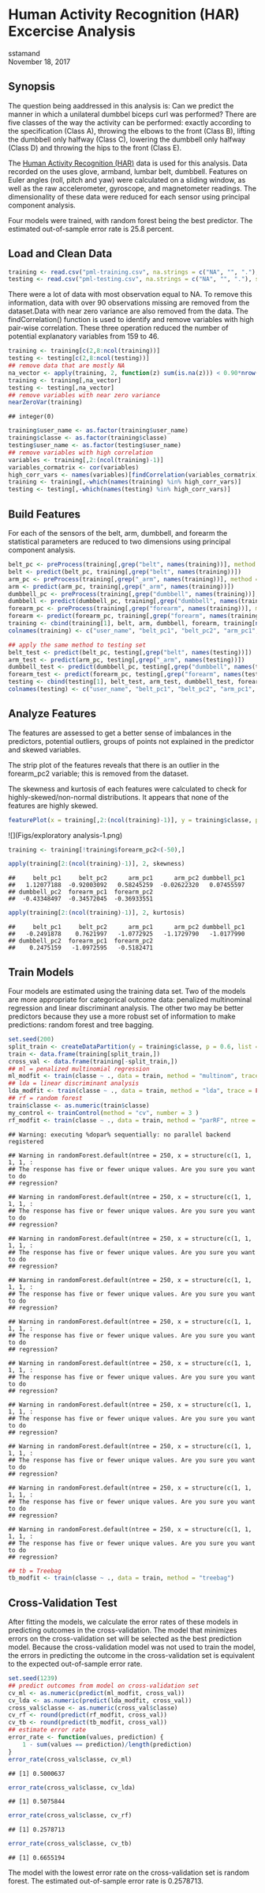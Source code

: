 # Human Activity Recognition (HAR) Excercise Analysis
sstamand  
November 18, 2017  



## Synopsis

The question being aaddressed in this analysis is: Can we predict the manner in which a unilateral dumbbel biceps curl was performed? There are five classes of the way the activity can be performed: exactly according to the specification (Class A), throwing the elbows to the front (Class B), lifting the dumbbell only halfway (Class C), lowering the dumbbell only halfway (Class D) and throwing the hips to the front (Class E).

The [Human Activity Recognition (HAR)][1] data is used for this analysis. Data recorded on the uses glove, armband, lumbar belt, dumbbell. Features on Euler angles (roll, pitch and yaw) were calculated on a sliding window, as well as the raw accelerometer, gyroscope, and magnetometer readings. The dimensionality of these data were reduced for each sensor using principal component analysis.

Four models were trained, with random forest being the best predictor. The estimated out-of-sample error rate is 25.8 percent.

[1]: http://groupware.les.inf.puc-rio.br/har#literature "link to the website for the data"

## Load and Clean Data


```r
training <- read.csv("pml-training.csv", na.strings = c("NA", "", "."), stringsAsFactors = FALSE)
testing <- read.csv("pml-testing.csv", na.strings = c("NA", "", "."), stringsAsFactors = FALSE)
```

There were a lot of data with most observation equal to NA. To remove this information, data with over 90 observations missing are removed from the dataset.Data with near zero variance are also removed from the data. The findCorrelation() function is used to identify and remove variables with high pair-wise correlation. These three operation reduced the number of potential explanatory variables from 159 to 46.


```r
training <- training[c(2,8:ncol(training))]
testing <- testing[c(2,8:ncol(testing))]
## remove data that are mostly NA
na_vector <- apply(training, 2, function(z) sum(is.na(z))) < 0.90*nrow(training)
training <- training[,na_vector]
testing <- testing[,na_vector]
## remove variables with near zero variance
nearZeroVar(training)
```

```
## integer(0)
```

```r
training$user_name <- as.factor(training$user_name)
training$classe <- as.factor(training$classe)
testing$user_name <- as.factor(testing$user_name)
## remove variables with high correlation
variables <- training[,2:(ncol(training)-1)]
variables_cormatrix <- cor(variables)
high_corr_vars <- names(variables)[findCorrelation(variables_cormatrix)]
training <- training[,-which(names(training) %in% high_corr_vars)]
testing <- testing[,-which(names(testing) %in% high_corr_vars)]
```

## Build Features

For each of the sensors of the belt, arm, dumbbell, and forearm the statistical parameters are reduced to two dimensions using principal component analysis.


```r
belt_pc <- preProcess(training[,grep("belt", names(training))], method = "pca", pcaComp = 2)
belt <- predict(belt_pc, training[,grep("belt", names(training))])
arm_pc <- preProcess(training[,grep("_arm", names(training))], method = "pca", pcaComp = 2)
arm <- predict(arm_pc, training[,grep("_arm", names(training))])
dumbbell_pc <- preProcess(training[,grep("dumbbell", names(training))], method = "pca", pcaComp = 2)
dumbbell <- predict(dumbbell_pc, training[,grep("dumbbell", names(training))])
forearm_pc <- preProcess(training[,grep("forearm", names(training))], method = "pca", pcaComp = 2)
forearm <- predict(forearm_pc, training[,grep("forearm", names(training))])
training <- cbind(training[1], belt, arm, dumbbell, forearm, training[ncol(training)])
colnames(training) <- c("user_name", "belt_pc1", "belt_pc2", "arm_pc1", "arm_pc2", "dumbbell_pc1", "dumbbell_pc2", "forearm_pc1", "forearm_pc2", "classe")

## apply the same method to testing set
belt_test <- predict(belt_pc, testing[,grep("belt", names(testing))])
arm_test <- predict(arm_pc, testing[,grep("_arm", names(testing))])
dumbbell_test <- predict(dumbbell_pc, testing[,grep("dumbbell", names(testing))])
forearm_test <- predict(forearm_pc, testing[,grep("forearm", names(testing))])
testing <- cbind(testing[1], belt_test, arm_test, dumbbell_test, forearm_test, testing[ncol(testing)])
colnames(testing) <- c("user_name", "belt_pc1", "belt_pc2", "arm_pc1", "arm_pc2", "dumbbell_pc1", "dumbbell_pc2", "forearm_pc1", "forearm_pc2", "classe")
```

## Analyze Features

The features are assessed to get a better sense of imbalances in the predictors, potential outliers, groups of points not explained in the predictor and skewed variables.

The strip plot of the features reveals that there is an outlier in the forearm_pc2 variable; this is removed from the dataset.

The skewness and kurtosis of each features were calculated to check for highly-skewed/non-normal distributions. It appears that none of the features are highly skewed.


```r
featurePlot(x = training[,2:(ncol(training)-1)], y = training$classe, plot = "strip")
```

![](Figs/exploratory analysis-1.png)<!-- -->

```r
training <- training[!training$forearm_pc2<(-50),]

apply(training[2:(ncol(training)-1)], 2, skewness)
```

```
##     belt_pc1     belt_pc2      arm_pc1      arm_pc2 dumbbell_pc1 
##   1.12077188  -0.92003092   0.58245259  -0.02622320   0.07455597 
## dumbbell_pc2  forearm_pc1  forearm_pc2 
##  -0.43348497  -0.34572045  -0.36933551
```

```r
apply(training[2:(ncol(training)-1)], 2, kurtosis)
```

```
##     belt_pc1     belt_pc2      arm_pc1      arm_pc2 dumbbell_pc1 
##   -0.2491878    0.7621997   -1.0772925   -1.1729790   -1.0177990 
## dumbbell_pc2  forearm_pc1  forearm_pc2 
##    0.2475159   -1.0972595   -0.5182471
```

## Train Models

Four models are estimated using the training data set. Two of the models are more appropriate for categorical outcome data: penalized multinominal regression and linear discriminant analysis. The other two may be better predictors because they use a more robust set of information to make predictions: random forest and tree bagging.


```r
set.seed(200)
split_train <- createDataPartition(y = training$classe, p = 0.6, list = FALSE)
train <- data.frame(training[split_train,])
cross_val <- data.frame(training[-split_train,])
## ml = penalized multinomial regression
ml_modfit <- train(classe ~ ., data = train, method = "multinom", trace = FALSE)
## lda = linear discriminant analysis
lda_modfit <- train(classe ~ ., data = train, method = "lda", trace = FALSE)
## rf = random forest
train$classe <- as.numeric(train$classe)
my_control <- trainControl(method = "cv", number = 3 )
rf_modfit <- train(classe ~ ., data = train, method = "parRF", ntree = 250, trControl=my_control)
```

```
## Warning: executing %dopar% sequentially: no parallel backend registered
```

```
## Warning in randomForest.default(ntree = 250, x = structure(c(1, 1, 1, 1, :
## The response has five or fewer unique values. Are you sure you want to do
## regression?
```

```
## Warning in randomForest.default(ntree = 250, x = structure(c(1, 1, 1, 1, :
## The response has five or fewer unique values. Are you sure you want to do
## regression?
```

```
## Warning in randomForest.default(ntree = 250, x = structure(c(1, 1, 1, 1, :
## The response has five or fewer unique values. Are you sure you want to do
## regression?
```

```
## Warning in randomForest.default(ntree = 250, x = structure(c(1, 1, 1, 1, :
## The response has five or fewer unique values. Are you sure you want to do
## regression?
```

```
## Warning in randomForest.default(ntree = 250, x = structure(c(1, 1, 1, 1, :
## The response has five or fewer unique values. Are you sure you want to do
## regression?
```

```
## Warning in randomForest.default(ntree = 250, x = structure(c(1, 1, 1, 1, :
## The response has five or fewer unique values. Are you sure you want to do
## regression?
```

```
## Warning in randomForest.default(ntree = 250, x = structure(c(1, 1, 1, 1, :
## The response has five or fewer unique values. Are you sure you want to do
## regression?
```

```
## Warning in randomForest.default(ntree = 250, x = structure(c(1, 1, 1, 1, :
## The response has five or fewer unique values. Are you sure you want to do
## regression?
```

```
## Warning in randomForest.default(ntree = 250, x = structure(c(1, 1, 1, 1, :
## The response has five or fewer unique values. Are you sure you want to do
## regression?
```

```
## Warning in randomForest.default(ntree = 250, x = structure(c(1, 1, 1, 1, :
## The response has five or fewer unique values. Are you sure you want to do
## regression?
```

```r
## tb = Treebag
tb_modfit <- train(classe ~ ., data = train, method = "treebag")
```

## Cross-Validation Test

After fitting the models, we calculate the error rates of these models in predicting outcomes in the cross-validation. The model that minimizes errors on the cross-validation set will be selected as the best prediction model. Because the cross-validation model was not used to train the model, the errors in predicting the outcome in the cross-validation set is equivalent to the expected out-of-sample error rate.


```r
set.seed(1239)
## predict outcomes from model on cross-validation set
cv_ml <- as.numeric(predict(ml_modfit, cross_val))
cv_lda <- as.numeric(predict(lda_modfit, cross_val))
cross_val$classe <- as.numeric(cross_val$classe)
cv_rf <- round(predict(rf_modfit, cross_val))
cv_tb <- round(predict(tb_modfit, cross_val))
## estimate error rate
error_rate <- function(values, prediction) {
    1 - sum(values == prediction)/length(prediction)
}
error_rate(cross_val$classe, cv_ml)
```

```
## [1] 0.5000637
```

```r
error_rate(cross_val$classe, cv_lda)
```

```
## [1] 0.5075844
```

```r
error_rate(cross_val$classe, cv_rf)
```

```
## [1] 0.2578713
```

```r
error_rate(cross_val$classe, cv_tb)
```

```
## [1] 0.6655194
```

The model with the lowest error rate on the cross-validation set is random forest. The estimated out-of-sample error rate is 0.2578713.
